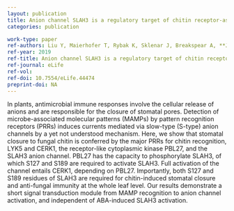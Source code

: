 ```yaml
---
layout: publication
title: Anion channel SLAH3 is a regulatory target of chitin receptor-associated kinase PBL27 in microbial stomatal closure
categories: publication

work-type: paper
ref-authors: Liu Y, Maierhofer T, Rybak K, Sklenar J, Breakspear A, **Johnston MG**, Fliegmann J, Huang S, Roelfsema M, Felix G, Faulkner C, Menke F, Geiger D, Hedrich R, Robatzek S
ref-year: 2019
ref-title: Anion channel SLAH3 is a regulatory target of chitin receptor-associated kinase PBL27 in microbial stomatal closure
ref-journal: eLife
ref-vol: 
ref-doi: 10.7554/eLife.44474
preprint-doi: NA
---
```

In plants, antimicrobial immune responses involve the cellular release of anions and are responsible for the closure of stomatal pores. Detection of microbe-associated molecular patterns (MAMPs) by pattern recognition receptors (PRRs) induces currents mediated via slow-type (S-type) anion channels by a yet not understood mechanism. Here, we show that stomatal closure to fungal chitin is conferred by the major PRRs for chitin recognition, LYK5 and CERK1, the receptor-like cytoplasmic kinase PBL27, and the SLAH3 anion channel. PBL27 has the capacity to phosphorylate SLAH3, of which S127 and S189 are required to activate SLAH3. Full activation of the channel entails CERK1, depending on PBL27. Importantly, both S127 and S189 residues of SLAH3 are required for chitin-induced stomatal closure and anti-fungal immunity at the whole leaf level. Our results demonstrate a short signal transduction module from MAMP recognition to anion channel activation, and independent of ABA-induced SLAH3 activation.
